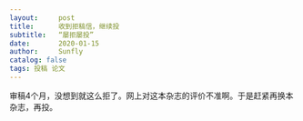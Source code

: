 ```yaml
---
layout:     post
title:      收到拒稿信，继续投
subtitle:   “屡拒屡投”
date:       2020-01-15
author:     Sunfly
catalog: false
tags: 投稿 论文
---
```

审稿4个月，没想到就这么拒了。网上对这本杂志的评价不准啊。于是赶紧再换本杂志，再投。